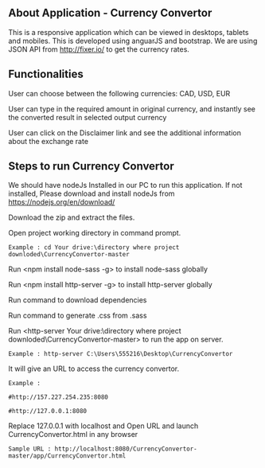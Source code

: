 ## About Application - Currency Convertor

This is a responsive application which can be viewed in desktops, tablets and mobiles. This is developed using anguarJS and bootstrap. We are using JSON API from http://fixer.io/ to get the currency rates.
    
## Functionalities
User can choose between the following currencies: CAD, USD, EUR

User can type in the required amount in original currency, and instantly see the converted result in selected output currency

User can click on the Disclaimer link and see the additional information about the exchange rate

## Steps to run Currency Convertor

We should have nodeJs Installed in our PC to run this application. If not installed, Please download and install nodeJs from https://nodejs.org/en/download/

Download the zip and extract the files.

Open project working directory in command prompt.

    Example : cd Your drive:\directory where project downloded\CurrencyConvertor-master

Run <npm install node-sass -g> to install node-sass globally

Run <npm install http-server -g> to install http-server globally

Run <npm install> command to download dependencies

Run <npm run scss-compile> command to generate .css from .sass

Run <http-server Your drive:\directory where project downloded\CurrencyConvertor-master> to run the app on server.

    Example : http-server C:\Users\555216\Desktop\CurrencyConvertor
    
It will give an URL to access the currency convertor.

    Example :
    
    #http://157.227.254.235:8080
    
    #http://127.0.0.1:8080

Replace 127.0.0.1 with localhost and Open URL and launch CurrencyConvertor.html in any browser
    
    Sample URL : http://localhost:8080/CurrencyConvertor-master/app/CurrencyConvertor.html
